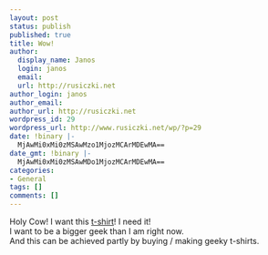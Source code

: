 ```yaml
---
layout: post
status: publish
published: true
title: Wow!
author:
  display_name: Janos
  login: janos
  email: 
  url: http://rusiczki.net
author_login: janos
author_email: 
author_url: http://rusiczki.net
wordpress_id: 29
wordpress_url: http://www.rusiczki.net/wp/?p=29
date: !binary |-
  MjAwMi0xMi0zMSAwMzo1MjozMCArMDEwMA==
date_gmt: !binary |-
  MjAwMi0xMi0zMSAwMDo1MjozMCArMDEwMA==
categories:
- General
tags: []
comments: []
---
```

<p>Holy Cow! I want this <a href="http://www.copyleft.net/item.phtml?dynamic=1&page=product_642_front.phtml" title="Cool PHP T-Shirt">t-shirt</a>! I need it!<br />
I want to be a bigger geek than I am right now.<br />
And this can be achieved partly by buying / making geeky t-shirts.</p>
